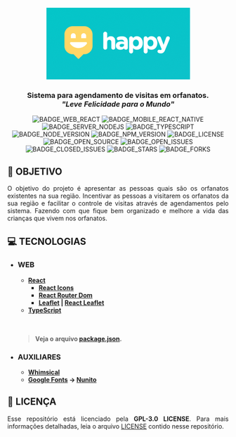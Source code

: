 <div align='justify'>

<div align='center'>

![](./layout/export/banner.png)

### **Sistema para agendamento de visitas em orfanatos.<br>*"Leve Felicidade para o Mundo"***

![BADGE_WEB_REACT] ![BADGE_MOBILE_REACT_NATIVE] ![BADGE_SERVER_NODEJS] ![BADGE_TYPESCRIPT] ![BADGE_NODE_VERSION] ![BADGE_NPM_VERSION] ![BADGE_LICENSE] ![BADGE_OPEN_SOURCE] ![BADGE_OPEN_ISSUES] ![BADGE_CLOSED_ISSUES] ![BADGE_STARS] ![BADGE_FORKS]

</div>

## **:rocket: OBJETIVO**


O objetivo do projeto é apresentar as pessoas quais são os orfanatos existentes na sua região. Incentivar as pessoas a visitarem os orfanatos da sua região e facilitar o controle de visitas através de agendamentos pelo sistema. Fazendo com que fique bem organizado e melhore a vida das crianças que vivem nos orfanatos.


## **:computer: TECNOLOGIAS**

- ### **WEB**

  - **[React]** 
    - **[React Icons](https://react-icons.github.io/react-icons/)**
    - **[React Router Dom](https://reactrouter.com/web/guides/quick-start)**
    - **[Leaflet](https://leafletjs.com/) | [React Leaflet](https://react-leaflet.js.org/)**
  - **[TypeScript]** 
  <br>
  <br>
  
  > **Veja o arquivo [package.json](./src/web/package.json).**

- ### **AUXILIARES**
 
  - **[Whimsical]**
  - **[Google Fonts](https://fonts.google.com/) &rarr; [Nunito](https://fonts.google.com/specimen/Nunito)**

## **:page_with_curl: LICENÇA**

Esse repositório está licenciado pela **GPL-3.0 LICENSE**. Para mais informações detalhadas, leia o arquivo [LICENSE](./LICENSE) contido nesse repositório. 

</div>

<!-- BADGES --->

[BADGE_LICENSE]: https://img.shields.io/github/license/x0n4d0/happy

[BADGE_CLOSED_ISSUES]: https://img.shields.io/github/issues-closed/x0n4d0/happy?color=red

[BADGE_OPEN_ISSUES]: https://img.shields.io/github/issues/x0n4d0/happy?color=green

[BADGE_STARS]: https://img.shields.io/github/stars/x0n4d0/happy?style=social

[BADGE_FORKS]: https://img.shields.io/github/forks/x0n4d0/happy?style=social

[BADGE_TYPESCRIPT]: https://badges.frapsoft.com/typescript/code/typescript.png?v=101

[BADGE_OPEN_SOURCE]: https://badges.frapsoft.com/os/v1/open-source.png?v=103

[BADGE_NODE_VERSION]: https://img.shields.io/badge/node-12.18.4-green

[BADGE_NPM_VERSION]: https://img.shields.io/badge/npm-6.14.6-red

[BADGE_WEB_REACT]: https://img.shields.io/badge/web-react-blue

[BADGE_MOBILE_REACT_NATIVE]: https://img.shields.io/badge/mobile-react%20native-blueviolet

[BADGE_SERVER_NODEJS]: https://img.shields.io/badge/server-nodejs-important

<!-- LINKS --->

[Whimsical]: https://whimsical.com/
[React]: https://reactjs.org/
[TypeScript]: https://www.typescriptlang.org/
